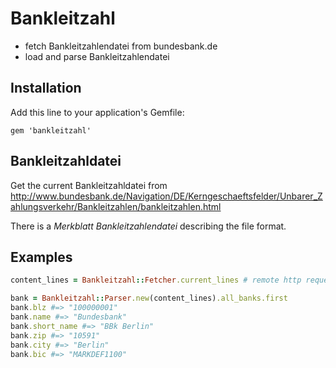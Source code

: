 # Bankleitzahl

- fetch Bankleitzahlendatei from bundesbank.de
- load and parse Bankleitzahlendatei

## Installation

Add this line to your application's Gemfile:

    gem 'bankleitzahl'

## Bankleitzahldatei

Get the current Bankleitzahldatei from
http://www.bundesbank.de/Navigation/DE/Kerngeschaeftsfelder/Unbarer_Zahlungsverkehr/Bankleitzahlen/bankleitzahlen.html

There is a *Merkblatt Bankleitzahlendatei* describing the file format.

## Examples

``` ruby
content_lines = Bankleitzahl::Fetcher.current_lines # remote http request

bank = Bankleitzahl::Parser.new(content_lines).all_banks.first
bank.blz #=> "100000001"
bank.name #=> "Bundesbank"
bank.short_name #=> "BBk Berlin"
bank.zip #=> "10591"
bank.city #=> "Berlin"
bank.bic #=> "MARKDEF1100"
```
